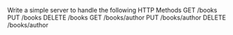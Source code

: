 Write a simple server to handle the following HTTP Methods
GET /books
PUT /books
DELETE /books
GET /books/author
PUT /books/author
DELETE /books/author